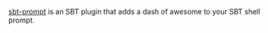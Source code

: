 [sbt-prompt](https://github.com/agemooij/sbt-prompt) is an SBT plugin that adds a dash of awesome to your SBT shell prompt.
